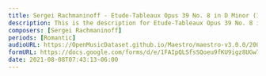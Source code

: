 ```yaml
---
title: Sergei Rachmaninoff - Etude-Tableaux Opus 39 No. 8 in D Minor (1)
description: This is the description for Etude-Tableaux Opus 39 No. 8 in D Minor by Sergei Rachmaninoff
composers: [Sergei Rachmaninoff]
periods: [Romantic]
audioURL: https://OpenMusicDataset.github.io/Maestro/maestro-v3.0.0/2004/MIDI-Unprocessed_SMF_02_R1_2004_01-05_ORIG_MID--AUDIO_02_R1_2004_08_Track08_wav.midi
formURL: https://docs.google.com/forms/d/e/1FAIpQLSfsSQoeu9fKU9igz8UGw7I_1VP6Z5Dc0t3UAAnoRD63B6Q3zQ/viewform
date: 2021-08-08T07:43:13-06:00
---
```

